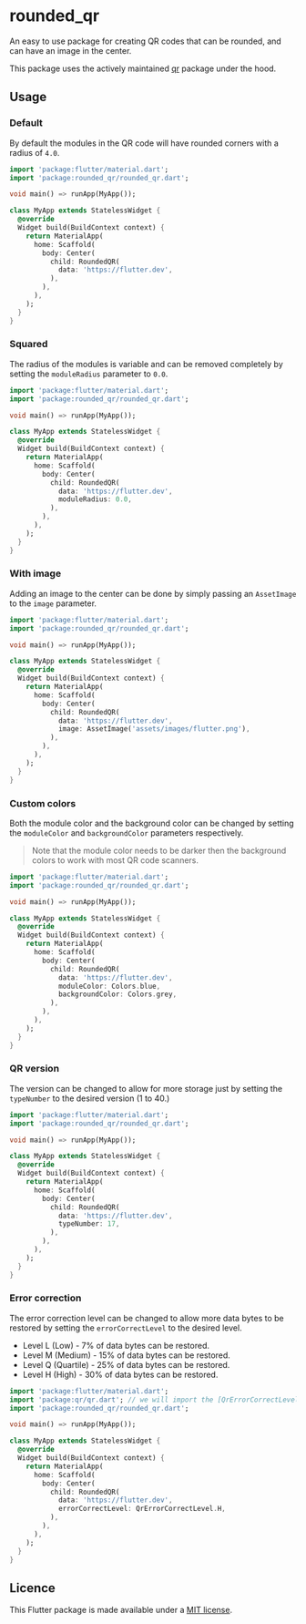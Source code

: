 # rounded_qr

An easy to use package for creating QR codes that can be rounded, and can have an image in the center.

This package uses the actively maintained [qr](https://pub.dev/packages/qr) package under the hood.

## Usage

### Default

By default the modules in the QR code will have rounded corners with a radius of `4.0`.

```dart
import 'package:flutter/material.dart';
import 'package:rounded_qr/rounded_qr.dart';

void main() => runApp(MyApp());

class MyApp extends StatelessWidget {
  @override
  Widget build(BuildContext context) {
    return MaterialApp(
      home: Scaffold(
        body: Center(
          child: RoundedQR(
            data: 'https://flutter.dev',
          ),
        ),
      ),
    );
  }
}
```

### Squared

The radius of the modules is variable and can be removed completely by setting the `moduleRadius` parameter to `0.0`.

```dart
import 'package:flutter/material.dart';
import 'package:rounded_qr/rounded_qr.dart';

void main() => runApp(MyApp());

class MyApp extends StatelessWidget {
  @override
  Widget build(BuildContext context) {
    return MaterialApp(
      home: Scaffold(
        body: Center(
          child: RoundedQR(
            data: 'https://flutter.dev',
            moduleRadius: 0.0,
          ),
        ),
      ),
    );
  }
}
```

### With image

Adding an image to the center can be done by simply passing an `AssetImage` to the `image` parameter.

```dart
import 'package:flutter/material.dart';
import 'package:rounded_qr/rounded_qr.dart';

void main() => runApp(MyApp());

class MyApp extends StatelessWidget {
  @override
  Widget build(BuildContext context) {
    return MaterialApp(
      home: Scaffold(
        body: Center(
          child: RoundedQR(
            data: 'https://flutter.dev',
            image: AssetImage('assets/images/flutter.png'),
          ),
        ),
      ),
    );
  }
}
```

### Custom colors

Both the module color and the background color can be changed by setting the `moduleColor` and `backgroundColor` parameters respectively.

> Note that the module color needs to be darker then the background colors to work with most QR code scanners.

```dart
import 'package:flutter/material.dart';
import 'package:rounded_qr/rounded_qr.dart';

void main() => runApp(MyApp());

class MyApp extends StatelessWidget {
  @override
  Widget build(BuildContext context) {
    return MaterialApp(
      home: Scaffold(
        body: Center(
          child: RoundedQR(
            data: 'https://flutter.dev',
            moduleColor: Colors.blue,
            backgroundColor: Colors.grey,
          ),
        ),
      ),
    );
  }
}
```

### QR version

The version can be changed to allow for more storage just by setting the `typeNumber` to the desired version (1 to 40.)

```dart
import 'package:flutter/material.dart';
import 'package:rounded_qr/rounded_qr.dart';

void main() => runApp(MyApp());

class MyApp extends StatelessWidget {
  @override
  Widget build(BuildContext context) {
    return MaterialApp(
      home: Scaffold(
        body: Center(
          child: RoundedQR(
            data: 'https://flutter.dev',
            typeNumber: 17,
          ),
        ),
      ),
    );
  }
}
```

### Error correction

The error correction level can be changed to allow more data bytes to be restored by setting the `errorCorrectLevel` to the desired level.

- Level L (Low) - 7% of data bytes can be restored.
- Level M (Medium) - 15% of data bytes can be restored.
- Level Q (Quartile) - 25% of data bytes can be restored.
- Level H (High) - 30% of data bytes can be restored.

```dart
import 'package:flutter/material.dart';
import 'package:qr/qr.dart'; // we will import the [QrErrorCorrectLevel] from the qr package
import 'package:rounded_qr/rounded_qr.dart';

void main() => runApp(MyApp());

class MyApp extends StatelessWidget {
  @override
  Widget build(BuildContext context) {
    return MaterialApp(
      home: Scaffold(
        body: Center(
          child: RoundedQR(
            data: 'https://flutter.dev',
            errorCorrectLevel: QrErrorCorrectLevel.H,
          ),
        ),
      ),
    );
  }
}
```

## Licence

This Flutter package is made available under a [MIT license](https://github.com/zino-hofmann/rounded-qr-flutter/blob/master/LICENSE).
